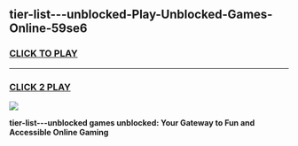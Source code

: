 
## tier-list---unblocked-Play-Unblocked-Games-Online-59se6
<h3>
<a href="https://premium76.site?title=tier-list---unblocked&ref=25A">CLICK TO PLAY</a></h3>
<hr>

<h3>
<a href="https://premium76.site?title=tier-list---unblocked&ref=25A">CLICK 2 PLAY</a>
  
</h3>

<a href="https://premium76.site?title=tier-list---unblocked&ref=25A"><img src="https://clearcache.store/games.png"></a>


**tier-list---unblocked games unblocked: Your Gateway to Fun and Accessible Online Gaming**
